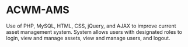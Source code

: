 # ACWM-AMS
Use of PHP, MySQL, HTML, CSS, jQuery, and AJAX to improve current asset management system. System allows users with designated roles to login, view and manage assets, view and manage users, and logout.

